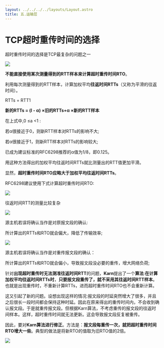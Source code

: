 ```yaml
---
layout: ../../../../layouts/Layout.astro
title: 五.运输层
---
```


# TCP超时重传时间的选择

超时重传时间的选择是TCP最复杂的问题之一

![](https://img.0pt.im/computernet/5-6/5-6-1.png)

**不能直接使用某次测量得到的RTT样本来计算超时重传时间RTO**。

利用每次测量得到的RTT样本，计算加权平均**往返时间RTTs**（又称为平滑的往返时间）。

RTTs = RTT1

**新的RTTs = (l - α) ×旧的RTTs+α ×新的RTT样本**

在上式中,0 ≤a <1 :

若α很接近于0，则新RTT样本对RTTs的影响不大;

若α很接近于1，则新RTT样本对RTTs的影响较大;

已成为建议标准的RFC6298推荐的α值为1/8，即0.125。

用这种方法得出的加权平均往返时间RTTs就比测量出的RTT值更加平滑。

显然，**超时重传时间RTO应略大于加权平均往返时间RTTs**。

RFC6298建议使用下式计算超时重传时间RTO:

![](https://img.0pt.im/computernet/5-6/5-6-2.png)

往返时间RTT的测量比较复杂

![](https://img.0pt.im/computernet/5-6/5-6-3.png)

源主机若误将确认当作是对原报文段的确认:

所计算出的RTTs和RTO就会偏大，降低了传输效率;

![](https://img.0pt.im/computernet/5-6/5-6-4.png)

源主机若误将确认当作是对重传报文段的确认：

所计算出的RTTs和RTO就会偏小，导致报文段没必要的重传，增大网络负荷;

针对**出现超时重传时无法测准往返时间RTT**的问题，**Karn**提出了一个**算法**:**在计算加权平均往返时间RTTs时**，**只要报文段重传了，就不采用其往返时间RTT样本**。也就是出现重传时，不重新计算RTTs，进而超时重传时间RTO也不会重新计算。

这又引起了新的问题。设想出现这样的情况:报文段的时延突然增大了很多，并且之后很长一段时间都会保持这种时延。因此在原来得出的重传时间内，不会收到确认报文段。于是就重传报文段。但根据Karn算法，不考虑重传的报文段的往返时间样本。这样，超时重传时间就无法更新。这会导致报文段反复被重传。

因此，要对**Karn算法进行修正**。方法是：**报文段每重传一次，就把超时重传时间RTO增大一些**。典型的做法是将新RTO的值取为旧RTO值的2倍。

![](https://img.0pt.im/computernet/5-6/5-6-5.png)
